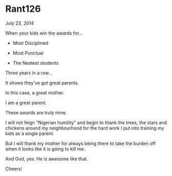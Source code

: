 # Rant126


July 23, 2014

When your kids win the awards for…

- Most Disciplined

- Most Punctual

- The Neatest students

Three years in a row…

It shows they’ve got great parents.

In this case, a great mother.

I am a great parent.

These awards are truly mine.

I will not feign "Nigerian humility" and begin to thank the trees, the stars and chickens around my neighbourhood for the hard work I put into training my kids as a single parent.

But I will thank my mother for always being there to take the burden off when it looks like it is going to kill me.

And God, yes. He is awesome like that.

Cheers!